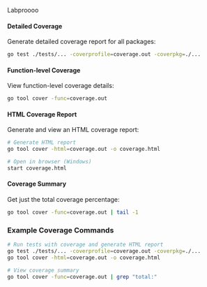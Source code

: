 Labproooo

#### Detailed Coverage
Generate detailed coverage report for all packages:
```bash
go test ./tests/... -coverprofile=coverage.out -coverpkg=./...
```

#### Function-level Coverage
View function-level coverage details:
```bash
go tool cover -func=coverage.out
```

#### HTML Coverage Report
Generate and view an HTML coverage report:
```bash
# Generate HTML report
go tool cover -html=coverage.out -o coverage.html

# Open in browser (Windows)
start coverage.html
```

#### Coverage Summary
Get just the total coverage percentage:
```bash
go tool cover -func=coverage.out | tail -1
```

### Example Coverage Commands

```bash
# Run tests with coverage and generate HTML report
go test ./tests/... -coverprofile=coverage.out -coverpkg=./...
go tool cover -html=coverage.out -o coverage.html

# View coverage summary
go tool cover -func=coverage.out | grep "total:"
```

